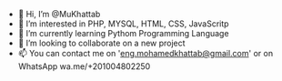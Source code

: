 - 👋 Hi, I’m @MuKhattab
- 👀 I’m interested in PHP, MYSQL, HTML, CSS, JavaScritp
- 🌱 I’m currently learning Pythom Programming Language
- 💞️ I’m looking to collaborate on a new project
- 📫 You can contact me on 'eng.mohamedkhattab@gmail.com' or on WhatsApp wa.me/+201004802250

<!---
MuKhattab/MuKhattab is a ✨ special ✨ repository because its `README.md` (this file) appears on your GitHub profile.
You can click the Preview link to take a look at your changes.
--->

